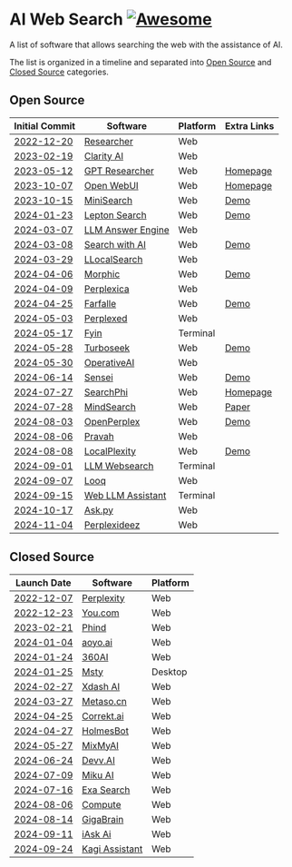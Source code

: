 # AI Web Search [![Awesome](https://awesome.re/badge-flat2.svg)](https://github.com/topics/awesome)

A list of software that allows searching the web with the assistance of AI.

The list is organized in a timeline and separated into [Open Source](#open-source) and [Closed Source](#closed-source) categories.

## Open Source

| Initial Commit                                                                                                                | Software                                                                             | Platform | Extra Links                                        |
| ----------------------------------------------------------------------------------------------------------------------------- | ------------------------------------------------------------------------------------ | -------- | -------------------------------------------------- |
| [2022-12-20](https://github.com/VikParuchuri/researcher/commit/9ef2793dbeeb75a871ac9a171f77b50f1ed00acf)                      | [Researcher](https://github.com/VikParuchuri/researcher)                             | Web      |                                                    |
| [2023-02-19](https://github.com/mckaywrigley/clarity-ai/commit/868b5259d91aad797a08a192846666a47f71c3c7)                      | [Clarity AI](https://github.com/mckaywrigley/clarity-ai)                             | Web      |                                                    |
| [2023-05-12](https://github.com/assafelovic/gpt-researcher/commit/e983f3a0d3e45ced42c0d309244a17cebfba32f4)                   | [GPT Researcher](https://github.com/assafelovic/gpt-researcher)                      | Web      | [Homepage](https://gptr.dev/)                      |
| [2023-10-07](https://github.com/open-webui/open-webui/commit/5cd4946df2f1da6caeb100f993add7b7e02343a5)                        | [Open WebUI](https://github.com/open-webui/open-webui)                               | Web      | [Homepage](https://openwebui.com/)                 |
| [2023-10-15](https://github.com/felladrin/MiniSearch/commit/ca5fb23c251d8392a4f2a5338fc9509ee1b05fde)                         | [MiniSearch](https://github.com/felladrin/MiniSearch)                                | Web      | [Demo](https://felladrin-minisearch.hf.space/)     |
| [2024-01-23](https://github.com/leptonai/search_with_lepton/commit/f8da729364223b92beeca892417ced1ae55e6cd9)                  | [Lepton Search](https://github.com/leptonai/search_with_lepton)                      | Web      | [Demo](https://search.lepton.run/)                 |
| [2024-03-07](https://github.com/developersdigest/llm-answer-engine/commit/bd0a904e99209139c23c01b1ac4715c57826d555)           | [LLM Answer Engine](https://github.com/developersdigest/llm-answer-engine)           | Web      |                                                    |
| [2024-03-08](https://github.com/yokingma/search_with_ai/commit/1653232d2d724ae510155364dd3998f682999f71)                      | [Search with AI](https://github.com/yokingma/search_with_ai)                         | Web      | [Demo](https://isou.chat/)                         |
| [2024-03-29](https://github.com/nilsherzig/LLocalSearch/commit/2817271898efaf3258ddfc1f27240ca507bb6fd0)                      | [LLocalSearch](https://github.com/nilsherzig/LLocalSearch)                           | Web      |                                                    |
| [2024-04-06](https://github.com/miurla/morphic/commit/1eaed10ea5ef3c72e7970b24a4bd8ad0ac747581)                               | [Morphic](https://github.com/miurla/morphic)                                         | Web      | [Demo](https://www.morphic.sh/)                    |
| [2024-04-09](https://github.com/ItzCrazyKns/Perplexica/commit/d1c74c861e669325d2b5dbe07c0745bd235655b9)                       | [Perplexica](https://github.com/ItzCrazyKns/Perplexica)                              | Web      |                                                    |
| [2024-04-25](https://github.com/rashadphz/farfalle/commit/327e4d09f9f618a13a41997e2eb5cf3f0602029d)                           | [Farfalle](https://github.com/rashadphz/farfalle)                                    | Web      | [Demo](https://www.farfalle.dev/)                  |
| [2024-05-03](https://github.com/philfung/perplexed/commit/466866b780cc3b5d0ef9633f888fab3d1813f64f)                           | [Perplexed](https://github.com/philfung/perplexed)                                   | Web      |                                                    |
| [2024-05-17](https://github.com/shadowfax92/Fyin/commit/5c53ebf0011f660f205af1948ca878f84f184309)                             | [Fyin](https://github.com/shadowfax92/Fyin)                                          | Terminal |                                                    |
| [2024-05-28](https://github.com/Nutlope/turboseek/commit/36eff59936ea374e2ca569023c1bc2863d6b546e)                            | [Turboseek](https://github.com/Nutlope/turboseek)                                    | Web      | [Demo](https://www.turboseek.io/)                  |
| [2024-05-30](https://github.com/vincentdnl/operativeai/commit/6ba6dcc5a73eb6d7e939c921bff39c308e973d3c)                       | [OperativeAI](https://github.com/vincentdnl/operativeai)                             | Web      |                                                    |
| [2024-06-14](https://github.com/jjleng/sensei/commit/a03394ccb84df3a884f4055d674382cb319aee13)                                | [Sensei](https://github.com/jjleng/sensei)                                           | Web      | [Demo](https://www.heysensei.app/)                 |
| [2024-07-27](https://github.com/AstraBert/SearchPhi/commit/471080a3d3519b5399c929c6b5e1ae820a2db1e1)                          | [SearchPhi](https://github.com/AstraBert/SearchPhi)                                  | Web      | [Homepage](https://astrabert.github.io/SearchPhi/) |
| [2024-07-28](https://github.com/InternLM/MindSearch/commit/d3c5ea416acbfc4c994729218540207e688d5480)                          | [MindSearch](https://github.com/InternLM/mindsearch)                                 | Web      | [Paper](https://arxiv.org/abs/2407.20183)          |
| [2024-08-03](https://github.com/YassKhazzan/openperplex_backend_os/commit/d34d515bb3c93bf306a24387404d5a0544b0bbd4)           | [OpenPerplex](https://github.com/YassKhazzan/openperplex_backend_os)                 | Web      | [Demo](https://openperplex.com/)                   |
| [2024-08-06](https://github.com/jayshah5696/pravah/commit/0443a0cd27f2521c3a461d5eee24524cb4c01376)                           | [Pravah](https://github.com/jayshah5696/pravah)                                      | Web      |                                                    |
| [2024-08-08](https://github.com/legraphista/localplexity/commit/4151f4b5cee2fbcb66c9792840d3c279d7475216)                     | [LocalPlexity](https://github.com/legraphista/localplexity)                          | Web      | [Demo](https://localplexity.pages.dev/)            |
| [2024-09-01](https://github.com/Jay4242/llm-websearch/commit/8798704eca2e9ba6f8ab29a6aefbe6a98339289a)                        | [LLM Websearch](https://github.com/Jay4242/llm-websearch)                            | Terminal |                                                    |
| [2024-09-07](https://github.com/radityaharya/looq/commit/2568fdafc9aa1913f03450ed9670443714add463)                            | [Looq](https://github.com/radityaharya/looq)                                         | Web      |                                                    |
| [2024-09-15](https://github.com/TheBlewish/Web-LLM-Assistant-Llamacpp-Ollama/commit/b6b77ee5b49bbb451791600b1aa1325bcaf806b6) | [Web LLM Assistant](https://github.com/TheBlewish/Web-LLM-Assistant-Llamacpp-Ollama) | Terminal |                                                    |
| [2024-10-17](https://github.com/pengfeng/ask.py/commit/ad2beb3bca5c63f655425fa6771a38771526c188)                              | [Ask.py](https://github.com/pengfeng/ask.py)                                         | Web      |                                                    |
| [2024-11-04](https://github.com/brunostjohn/perplexideez/commit/60080b84834d3293ba002ef72cb5895599384d03)                     | [Perplexideez](https://github.com/brunostjohn/perplexideez)                          | Web      |                                                    |

## Closed Source

| Launch Date                                                                                                                                          | Software                                             | Platform |
| ---------------------------------------------------------------------------------------------------------------------------------------------------- | ---------------------------------------------------- | -------- |
| [2022-12-07](https://news.ycombinator.com/item?id=33897884)                                                                                          | [Perplexity](https://perplexity.ai)                  | Web      |
| [2022-12-23](https://news.ycombinator.com/item?id=34110738)                                                                                          | [You.com](http://you.com)                            | Web      |
| [2023-02-21](https://news.ycombinator.com/item?id=34884338)                                                                                          | [Phind](https://www.phind.com/)                      | Web      |
| [2024-01-04](https://www.producthunt.com/products/aoyo-ai/launches)                                                                                  | [aoyo.ai](https://aoyo.ai/)                          | Web      |
| [2024-01-24](https://so.360.com/agreement/privacy)                                                                                                   | [360AI](https://so.360.com/)                         | Web      |
| [2024-01-25](https://news.ycombinator.com/item?id=39126200)                                                                                          | [Msty](https://msty.app/)                            | Desktop  |
| [2024-02-27](https://community.deeplearning.ai/t/xdash-a-free-ai-powered-real-time-search-engine-https-www-xdash-ai/579309)                          | [Xdash AI](https://www.xdash.ai/)                    | Web      |
| [2024-03-27](https://blog.csdn.net/qq_46106285/article/details/137062200)                                                                            | [Metaso.cn](https://metaso.cn/)                      | Web      |
| [2024-04-25](https://dailynexus.com/2024-05-16/making-sure-its-correkt-a-group-of-ucsb-students-set-out-to-revolutionize-the-ethics-of-ai-chatbots/) | [Correkt.ai](https://correkt.ai/)                    | Web      |
| [2024-04-27](https://huggingface.co/spaces/cryptocalypse/HolmesBot_AI_News_Web_Search/commit/b48efd1aad7ca869444952ae5ed6dd624d3b8460)               | [HolmesBot](https://app.holmesbot.com/)              | Web      |
| [2024-05-27](https://www.reddit.com/r/SideProject/comments/1d20yb8/introducing_mixmyai/)                                                             | [MixMyAI](https://mixmyai.com/)                      | Web      |
| [2024-06-24](https://www.producthunt.com/products/devv-ai/launches)                                                                                  | [Devv.AI](https://devv.ai)                           | Web      |
| [2024-07-09](https://www.reddit.com/r/AISearchEngine_miku/)                                                                                          | [Miku AI](https://hellomiku.com/)                    | Web      |
| [2024-07-16](https://techcrunch.com/2024/07/16/exa-raises-17m-lightspeed-nvidia-ycombinator-google-ai-models/)                                       | [Exa Search](https://exa.ai/search)                  | Web      |
| [2024-08-06](https://techcrunch.com/2024/08/06/hyperspace-is-building-custom-instances-to-accelerate-database-searches/)                             | [Compute](https://compute.hyper.space/)              | Web      |
| [2024-08-14](https://www.producthunt.com/products/gigabrain-2/launches)                                                                              | [GigaBrain](https://thegigabrain.com/)               | Web      |
| [2024-09-11](https://blog.iask.ai/hey-were-iask-ai-903c3dcdec39)                                                                                     | [iAsk Ai](http://iask.ai)                            | Web      |
| [2024-09-24](https://blog.kagi.com/announcing-assistant)                                                                                             | [Kagi Assistant](https://kagi.com/welcome/assistant) | Web      |
